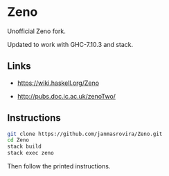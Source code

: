 # Zeno
Unofficial Zeno fork.

Updated to work with GHC-7.10.3 and stack.

## Links
* https://wiki.haskell.org/Zeno

* http://pubs.doc.ic.ac.uk/zenoTwo/

## Instructions
```sh
git clone https://github.com/janmasrovira/Zeno.git
cd Zeno
stack build
stack exec zeno
```
Then follow the printed instructions.
